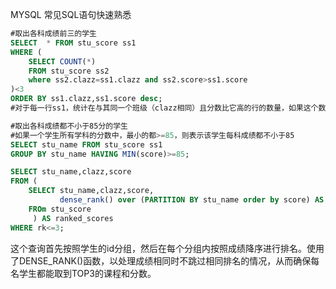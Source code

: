 MYSQL 常见SQL语句快速熟悉



```sql
#取出各科成绩前三的学生
SELECT  * FROM stu_score ss1
WHERE (
    SELECT COUNT(*)
    FROM stu_score ss2
    where ss2.clazz=ss1.clazz and ss2.score>ss1.score
)<3
ORDER BY ss1.clazz,ss1.score desc;
#对于每一行ss1，统计在与其同一个班级（clazz相同）且分数比它高的行的数量，如果这个数量小于3，则选择该行。
```



```sql
#取出各科成绩都不小于85分的学生
#如果一个学生所有学科的分数中，最小的都>=85，则表示该学生每科成绩都不小于85
SELECT stu_name FROM stu_score ss1
GROUP BY stu_name HAVING MIN(score)>=85;
```



```sql
SELECT stu_name,clazz,score
FROM (
    SELECT stu_name,clazz,score,
           dense_rank() over (PARTITION BY stu_name order by score) AS rk
    FROm stu_score
     ) AS ranked_scores
WHERE rk<=3;
```

这个查询首先按照学生的id分组，然后在每个分组内按照成绩降序进行排名。使用了DENSE_RANK()函数，以处理成绩相同时不跳过相同排名的情况，从而确保每名学生都能取到TOP3的课程和分数。